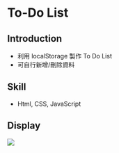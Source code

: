 # To-Do List
## Introduction
- 利用 localStorage 製作 To Do List
- 可自行新增/刪除資料

## Skill
- Html, CSS, JavaScript

## Display
![](https://i.imgur.com/Uoy7IJh.jpg)